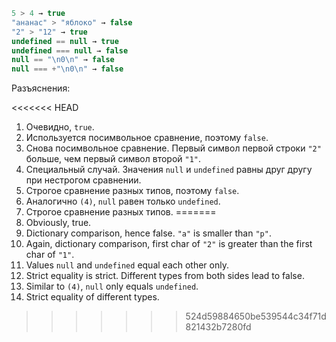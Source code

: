 

```js no-beautify
5 > 4 → true
"ананас" > "яблоко" → false
"2" > "12" → true
undefined == null → true
undefined === null → false
null == "\n0\n" → false
null === +"\n0\n" → false
```

Разъяснения:

<<<<<<< HEAD
1. Очевидно, `true`.
2. Используется посимвольное сравнение, поэтому `false`.
3. Снова посимвольное сравнение. Первый символ первой строки `"2"` больше, чем первый символ второй `"1"`.
4. Специальный случай. Значения `null` и `undefined` равны друг другу при нестрогом сравнении.
5. Строгое сравнение разных типов, поэтому `false`.
6. Аналогично `(4)`, `null` равен только `undefined`.
7. Строгое сравнение разных типов.
=======
1. Obviously, true.
2. Dictionary comparison, hence false. `"a"` is smaller than `"p"`.
3. Again, dictionary comparison, first char of `"2"` is greater than the first char of `"1"`.
4. Values `null` and `undefined` equal each other only.
5. Strict equality is strict. Different types from both sides lead to false.
6. Similar to `(4)`, `null` only equals `undefined`.
7. Strict equality of different types.
>>>>>>> 524d59884650be539544c34f71d821432b7280fd
